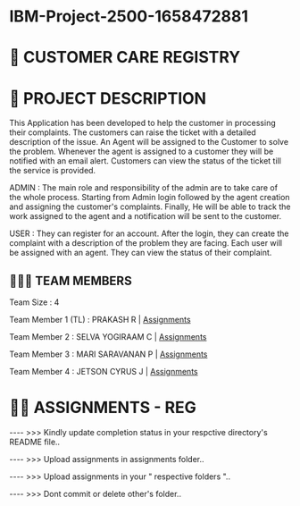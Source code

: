 # IBM-Project-2500-1658472881


# 🛃 CUSTOMER CARE REGISTRY


# 📒 PROJECT DESCRIPTION

This Application has been developed to help the customer in processing their complaints.  The customers can raise the ticket with a detailed description of the issue.  An Agent will be assigned to the Customer to solve the problem.  Whenever the agent is assigned to a customer they will be notified with an email alert.  Customers can view the status of the ticket till the service is provided.

 ADMIN :
 The main role and responsibility of the admin are to take care of the whole process.  Starting from Admin login followed by the agent creation and assigning the customer's complaints.  Finally, He will be able to track the work assigned to the agent and a notification will be sent to the customer.

 USER :
 They can register for an account.  After the login, they can create the complaint with a description of the problem they are facing.  Each user will be assigned with an agent.  They can view the status of their complaint.

## 🧑🏻‍🦰 TEAM MEMBERS

Team Size : 4

Team Member 1 (TL) : PRAKASH R     | <a href="https://github.com/IBM-EPBL/IBM-Project-2500-1658472881/tree/main/Assignments/Team%20Member%201%20(%20TL%20)%20-%20Prakash%20R">Assignments</a>

Team Member 2 : SELVA YOGIRAAM C   | <a href="https://github.com/IBM-EPBL/IBM-Project-2500-1658472881/tree/main/Assignments/Team%20Member%204%20-%20Selva%20Yogiraam%20C">Assignments</a>

Team Member 3 : MARI SARAVANAN P   | <a href="https://github.com/IBM-EPBL/IBM-Project-2500-1658472881/tree/main/Assignments/Team%20Member%203%20-%20Mari%20Saravanan%20P">Assignments</a>

Team Member 4 : JETSON CYRUS J     | <a href="https://github.com/IBM-EPBL/IBM-Project-2500-1658472881/tree/main/Assignments/Team%20Member%202%20-%20Jetson%20Cyrus%20J">Assignments</a>

# 😶‍🌫️ ASSIGNMENTS - REG

---- >>> Kindly update completion status in your respctive directory's README file..

---- >>> Upload assignments in assignments folder..

---- >>> Upload assignments in your " respective folders "..

---- >>> Dont commit or delete other's folder..


